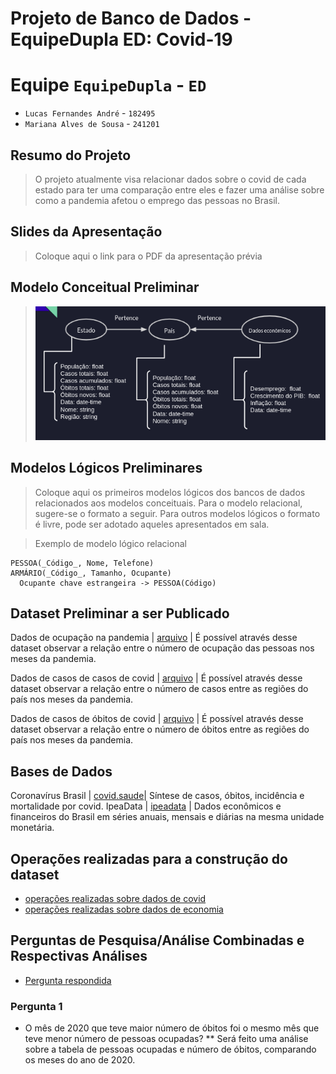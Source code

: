 # Projeto de Banco de Dados - EquipeDupla ED: Covid-19

# Equipe `EquipeDupla` - `ED`
* `Lucas Fernandes André` - `182495`
* `Mariana Alves de Sousa` - `241201`

## Resumo do Projeto
> O projeto atualmente visa relacionar dados sobre o covid de cada estado para ter uma comparação entre eles e fazer uma análise sobre como a pandemia afetou o emprego das pessoas no Brasil.

## Slides da Apresentação
> Coloque aqui o link para o PDF da apresentação prévia

## Modelo Conceitual Preliminar
> ![Modelo](images/modelo_conceitual.png)

## Modelos Lógicos Preliminares

> Coloque aqui os primeiros modelos lógicos dos bancos de dados relacionados aos modelos conceituais. Para o modelo relacional, sugere-se o formato a seguir. Para outros modelos lógicos o formato é livre, pode ser adotado aqueles apresentados em sala.

> Exemplo de modelo lógico relacional
~~~
PESSOA(_Código_, Nome, Telefone)
ARMÁRIO(_Código_, Tamanho, Ocupante)
  Ocupante chave estrangeira -> PESSOA(Código)
~~~

## Dataset Preliminar a ser Publicado

Dados de ocupação na pandemia | [arquivo](data/processed/data_economico.csv) | É possível através desse dataset observar a relação entre o número de ocupação das pessoas nos meses da pandemia.

Dados de casos de casos de covid | [arquivo](data/processed/analisecasos.csv) | É possível através desse dataset observar a relação entre o número de casos entre as regiões do país nos meses da pandemia.

Dados de casos de óbitos de covid | [arquivo](data/processed/analiseobito.csv) | É possível através desse dataset observar a relação entre o número de óbitos entre as regiões do país nos meses da pandemia.


## Bases de Dados
Coronavírus Brasil | [covid.saude](https://covid.saude.gov.br/)| Síntese de casos, óbitos, incidência e mortalidade por covid.
IpeaData | [ipeadata](http://www.ipeadata.gov.br/) | Dados econômicos e financeiros do Brasil em séries anuais, mensais e diárias na mesma unidade monetária.

## Operações realizadas para a construção do dataset
* [operações realizadas sobre dados de covid](notebooks/pre_processamento_covid.ipynb)
* [operações realizadas sobre dados de economia](notebooks/pre_processamento_economicos.ipynb)

## Perguntas de Pesquisa/Análise Combinadas e Respectivas Análises
* [Pergunta respondida](notebooks/perguntas.ipynb)

### Pergunta 1
* O mês de 2020 que teve maior número de óbitos foi o mesmo mês que teve menor número de pessoas ocupadas?
** Será feito uma análise sobre a tabela de pessoas ocupadas e número de óbitos, comparando os meses do ano de 2020.
